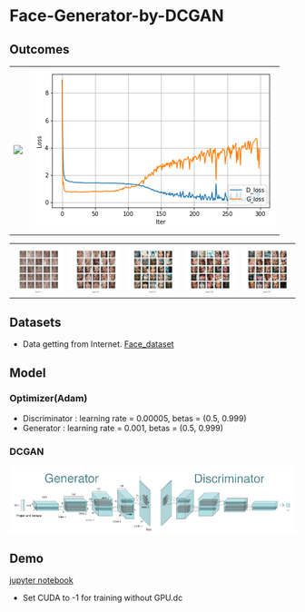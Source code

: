 # Face-Generator-by-DCGAN

## Outcomes

<table border="0">
<tr>
    <td>
    <img src="https://github.com/wewanadi/Face-Generator-by-DCGAN/blob/master/image/generation_animation2.gif" width="100%" />
    </td>
    <td>
    <img src="https://github.com/wewanadi/Face-Generator-by-DCGAN/blob/master/image/CelebA_DCGAN_train_hist.png", width="100%" />
    </td>
</tr>
</table>

<table border="0">
<tr>
    <td>
    <img src="https://github.com/wewanadi/Face-Generator-by-DCGAN/blob/master/image/CelebA_DCGAN_1.png" width="100%" />
    </td>
    <td>
    <img src="https://github.com/wewanadi/Face-Generator-by-DCGAN/blob/master/image/CelebA_DCGAN_10.png" width="100%" />
    </td>
    <td>
    <img src="https://github.com/wewanadi/Face-Generator-by-DCGAN/blob/master/image/CelebA_DCGAN_50.png" width="100%" />
    </td>
    <td>
    <img src="https://github.com/wewanadi/Face-Generator-by-DCGAN/blob/master/image/CelebA_DCGAN_150.png" width="100%" />
    </td>
    <td>
    <img src="https://github.com/wewanadi/Face-Generator-by-DCGAN/blob/master/image/CelebA_DCGAN_300.png" width="100%" />
    </td>
</tr>
</table>

## Datasets
* Data getting from Internet.
[Face_dataset](https://github.com/wewanadi/Face-Generator-by-DCGAN/blob/master/input/data/face_dataset.7z)
 
## Model
### Optimizer(Adam)
 * Discriminator : learning rate = 0.00005, betas = (0.5, 0.999)
 * Generator : learning rate = 0.001, betas = (0.5, 0.999)
 
### DCGAN
<p align="center">
<img src="https://github.com/wewanadi/Face-Generator-by-DCGAN/blob/master/image/dcgan.png" width="800" />
</p>

## Demo
[jupyter notebook](https://github.com/wewanadi/Face-Generator-by-DCGAN/blob/master/main.ipynb)

* Set CUDA to -1 for training without GPU.dc
